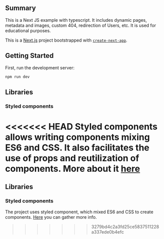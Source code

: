 ## Summary

This is a Next JS example with typescript. It includes dynamic pages, metadata and images, custom 404, redirection of Users, etc. It is used for educational purposes.

This is a [Next.js](https://nextjs.org/) project bootstrapped with [`create-next-app`](https://github.com/vercel/next.js/tree/canary/packages/create-next-app).

## Getting Started

First, run the development server:

```bash
npm run dev
```

## Libraries

### Styled components

<<<<<<< HEAD
Styled components allows writing components mixing ES6 and CSS. It also facilitates the use of props and reutilization of components. More about it [here](https://styled-components.com/)
=======

## Libraries

### Styled components

The project uses styled component, which mixed ES6 and CSS to create components. [Here](https://styled-components.com/) you can gather more info.

> > > > > > > 3279bd4c2a3fd25ce5837511228a337ede0b4efc
